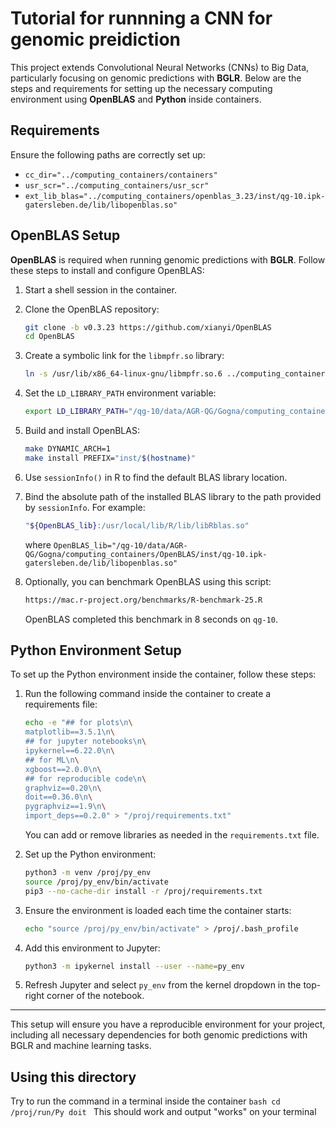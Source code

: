 # Tutorial for runnning a CNN for genomic preidiction

This project extends Convolutional Neural Networks (CNNs) to Big Data, particularly focusing on genomic predictions with **BGLR**. Below are the steps and requirements for setting up the necessary computing environment using **OpenBLAS** and **Python** inside containers.

## Requirements

Ensure the following paths are correctly set up:
- `cc_dir="../computing_containers/containers"`
- `usr_scr="../computing_containers/usr_scr"`
- `ext_lib_blas="../computing_containers/openblas_3.23/inst/qg-10.ipk-gatersleben.de/lib/libopenblas.so"`

## OpenBLAS Setup

**OpenBLAS** is required when running genomic predictions with **BGLR**. Follow these steps to install and configure OpenBLAS:

1. Start a shell session in the container.
2. Clone the OpenBLAS repository:
    ```bash
    git clone -b v0.3.23 https://github.com/xianyi/OpenBLAS
    cd OpenBLAS
    ```
3. Create a symbolic link for the `libmpfr.so` library:
    ```bash
    ln -s /usr/lib/x86_64-linux-gnu/libmpfr.so.6 ../computing_containers/lib_symlinks/libmpfr.so.4
    ```
4. Set the `LD_LIBRARY_PATH` environment variable:
    ```bash
    export LD_LIBRARY_PATH="/qg-10/data/AGR-QG/Gogna/computing_containers/lib_symlinks:$LD_LIBRARY_PATH"
    ```
5. Build and install OpenBLAS:
    ```bash
    make DYNAMIC_ARCH=1
    make install PREFIX="inst/$(hostname)"
    ```
6. Use `sessionInfo()` in R to find the default BLAS library location.
7. Bind the absolute path of the installed BLAS library to the path provided by `sessionInfo`. For example:
    ```bash
    "${OpenBLAS_lib}:/usr/local/lib/R/lib/libRblas.so"
    ```
   where `OpenBLAS_lib="/qg-10/data/AGR-QG/Gogna/computing_containers/OpenBLAS/inst/qg-10.ipk-gatersleben.de/lib/libopenblas.so"`

8. Optionally, you can benchmark OpenBLAS using this script:
    ```bash
    https://mac.r-project.org/benchmarks/R-benchmark-25.R
    ```
    OpenBLAS completed this benchmark in 8 seconds on `qg-10`.

## Python Environment Setup

To set up the Python environment inside the container, follow these steps:

1. Run the following command inside the container to create a requirements file:
    ```bash
    echo -e "## for plots\n\
    matplotlib==3.5.1\n\
    ## for jupyter notebooks\n\
    ipykernel==6.22.0\n\
    ## for ML\n\
    xgboost==2.0.0\n\
    ## for reproducible code\n\
    graphviz==0.20\n\
    doit==0.36.0\n\
    pygraphviz==1.9\n\
    import_deps==0.2.0" > "/proj/requirements.txt"
    ```
    You can add or remove libraries as needed in the `requirements.txt` file.

2. Set up the Python environment:
    ```bash
    python3 -m venv /proj/py_env
    source /proj/py_env/bin/activate
    pip3 --no-cache-dir install -r /proj/requirements.txt
    ```

3. Ensure the environment is loaded each time the container starts:
    ```bash
    echo "source /proj/py_env/bin/activate" > /proj/.bash_profile
    ```

4. Add this environment to Jupyter:
    ```bash
    python3 -m ipykernel install --user --name=py_env
    ```

5. Refresh Jupyter and select `py_env` from the kernel dropdown in the top-right corner of the notebook.

---

This setup will ensure you have a reproducible environment for your project, including all necessary dependencies for both genomic predictions with BGLR and machine learning tasks.

## Using this directory

Try to run the command in a terminal inside the container
    ```bash
    cd /proj/run/Py
    doit
    ```
This should work and output "works" on your terminal 

